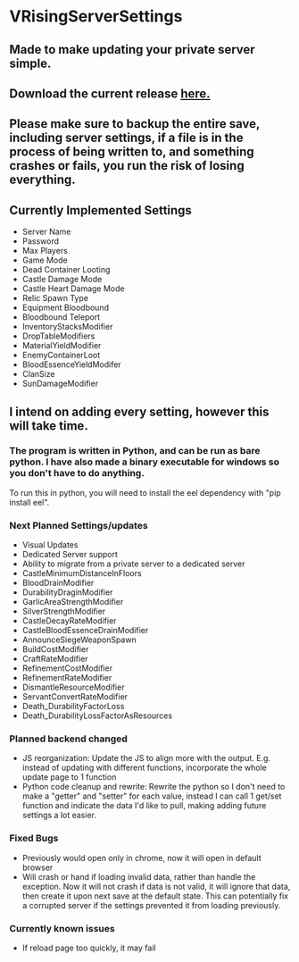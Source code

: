 # VRisingServerSettings

## Made to make updating your private server simple.
## Download the current release [here.](https://github.com/lawrencea13/VRisingServerSettings/releases/tag/UIUpdate)

## Please make sure to backup the entire save, including server settings, if a file is in the process of being written to, and something crashes or fails, you run the risk of losing everything.

## Currently Implemented Settings
- Server Name
- Password
- Max Players
- Game Mode
- Dead Container Looting
- Castle Damage Mode
- Castle Heart Damage Mode
- Relic Spawn Type
- Equipment Bloodbound
- Bloodbound Teleport
- InventoryStacksModifier
- DropTableModifiers
- MaterialYieldModifier
- EnemyContainerLoot
- BloodEssenceYieldModifer
- ClanSize
- SunDamageModifier

## I intend on adding every setting, however this will take time.

### The program is written in Python, and can be run as bare python.  I have also made a binary executable for windows so you don't have to do anything.
To run this in python, you will need to install the eel dependency with "pip install eel".

### Next Planned Settings/updates

- Visual Updates
- Dedicated Server support
- Ability to migrate from a private server to a dedicated server
- CastleMinimumDistanceInFloors
- BloodDrainModifier
- DurabilityDraginModifier
- GarlicAreaStrengthModifier
- SilverStrengthModifier
- CastleDecayRateModifier
- CastleBloodEssenceDrainModifier
- AnnounceSiegeWeaponSpawn
- BuildCostModifier
- CraftRateModifier
- RefinementCostModifier
- RefinementRateModifier
- DismantleResourceModifier
- ServantConvertRateModifier
- Death_DurabilityFactorLoss
- Death_DurabilityLossFactorAsResources

### Planned backend changed

- JS reorganization: Update the JS to align more with the output. E.g. instead of updating with different functions, incorporate the whole update page to 1 function
- Python code cleanup and rewrite: Rewrite the python so I don't need to make a "getter" and "setter" for each value, instead I can call 1 get/set function and indicate the data I'd like to pull, making adding future settings a lot easier.

### Fixed Bugs

- Previously would open only in chrome, now it will open in default browser
- Will crash or hand if loading invalid data, rather than handle the exception.  Now it will not crash if data is not valid, it will ignore that data, then create it upon next save at the default state.  This can potentially fix a corrupted server if the settings prevented it from loading previously.

### Currently known issues
- If reload page too quickly, it may fail
